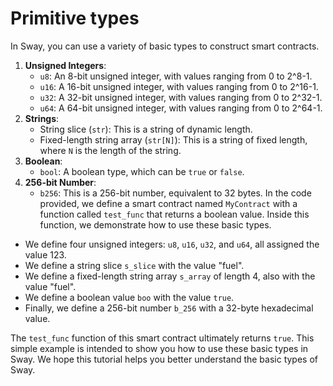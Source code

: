 # Primitive types

In Sway, you can use a variety of basic types to construct smart contracts.
1. **Unsigned Integers**:
   - `u8`: An 8-bit unsigned integer, with values ranging from 0 to 2^8-1.
   - `u16`: A 16-bit unsigned integer, with values ranging from 0 to 2^16-1.
   - `u32`: A 32-bit unsigned integer, with values ranging from 0 to 2^32-1.
   - `u64`: A 64-bit unsigned integer, with values ranging from 0 to 2^64-1.
2. **Strings**:
   - String slice (`str`): This is a string of dynamic length.
   - Fixed-length string array (`str[N]`): This is a string of fixed length, where `N` is the length of the string.
3. **Boolean**:
   - `bool`: A boolean type, which can be `true` or `false`.
4. **256-bit Number**:
   - `b256`: This is a 256-bit number, equivalent to 32 bytes.
In the code provided, we define a smart contract named `MyContract` with a function called `test_func` that returns a boolean value. Inside this function, we demonstrate how to use these basic types.
- We define four unsigned integers: `u8`, `u16`, `u32`, and `u64`, all assigned the value 123.
- We define a string slice `s_slice` with the value "fuel".
- We define a fixed-length string array `s_array` of length 4, also with the value "fuel".
- We define a boolean value `boo` with the value `true`.
- Finally, we define a 256-bit number `b_256` with a 32-byte hexadecimal value.

The `test_func` function of this smart contract ultimately returns `true`. This simple example is intended to show you how to use these basic types in Sway. We hope this tutorial helps you better understand the basic types of Sway.
